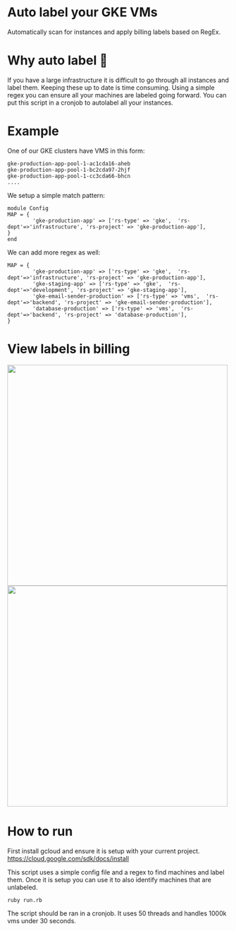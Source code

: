 # Auto label your GKE VMs

Automatically scan for instances and apply billing labels based on RegEx.

# Why auto label 💸

If you have a large infrastructure it is difficult to go through all instances and label them.  Keeping these up to date is time consuming.  Using a simple regex you can ensure all your machines are labeled going forward.  You can put this script in a cronjob to autolabel all your instances. 

# Example


One of our GKE clusters have VMS in this form: 
```
gke-production-app-pool-1-ac1cda16-aheb 
gke-production-app-pool-1-bc2cda97-2hjf 
gke-production-app-pool-1-cc3cda66-bhcn 
....
```

We setup a simple match pattern: 
```
module Config
MAP = {
        'gke-production-app' => ['rs-type' => 'gke',  'rs-dept'=>'infrastructure', 'rs-project' => 'gke-production-app'],
}
end
```

We can add more regex as well: 
```
MAP = {
        'gke-production-app' => ['rs-type' => 'gke',  'rs-dept'=>'infrastructure', 'rs-project' => 'gke-production-app'],
        'gke-staging-app' => ['rs-type' => 'gke',  'rs-dept'=>'development', 'rs-project' => 'gke-staging-app'],
        'gke-email-sender-production' => ['rs-type' => 'vms',  'rs-dept'=>'backend', 'rs-project' => 'gke-email-sender-production'],
        'database-production' => ['rs-type' => 'vms',  'rs-dept'=>'backend', 'rs-project' => 'database-production'],         
}
```

# View labels in billing 

<img src='https://i.imgur.com/KxnXtja.png' width='500px'>
<br>
<img src='https://i.imgur.com/OIRKK1X.png' width='500px'>

# How to run 

First install gcloud and ensure it is setup with your current project. https://cloud.google.com/sdk/docs/install

This script uses a simple config file and a regex to find machines and label them.  Once it is setup you can use it to also identify machines that are unlabeled. 



```
ruby run.rb 

```

The script should be ran in a cronjob.  It uses 50 threads and handles 1000k vms under 30 seconds. 

